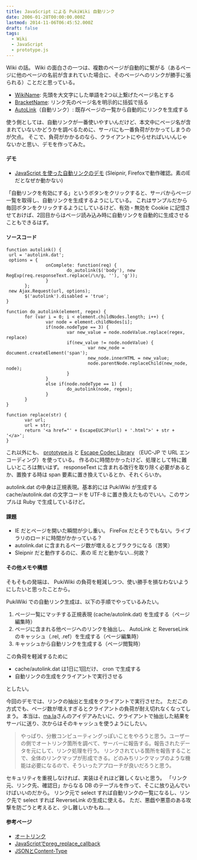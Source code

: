 ```yaml
---
title: JavaScript による PukiWiki 自動リンク
date: 2006-01-28T00:00:00.000Z
lastmod: 2014-11-06T06:45:52.000Z
draft: false
tags:
  - Wiki
  - JavaScript
  - prototype.js
---
```


Wiki の話。 Wiki の面白さの一つは、複数のページが自動的に繋がる（あるページに他のページの名前が含まれていた場合に、そのページへのリンクが勝手に張られる）ことだと思っている。

* [WikiName](http://pukiwiki.sourceforge.jp/?WikiName): 先頭を大文字にした単語を2つ以上繋げたページ名とする
* [BracketName](http://pukiwiki.sourceforge.jp/?BracketName): リンク先のページ名を明示的に括弧で括る
* [AutoLink](http://pukiwiki.sourceforge.jp/?AutoLink)（自動リンク）: 既存ページの一覧から自動的にリンクを生成する

使う側としては、自動リンクが一番使いやすいんだけど、本文中にページ名が含まれていないかどうかを調べるために、サーバにも一番負荷がかかってしまうのが欠点。 そこで、負荷がかかるのなら、クライアントにやらせればいいんじゃないかと思い、デモを作ってみた。

#### デモ

* [JavaScript を使った自動リンクのデモ](http://dev.machu.jp/work/autolink/20060128/) (Sleipnir, Firefoxで動作確認。素のIEだとなぜか動かない)

「自動リンクを有効にする」というボタンをクリックすると、サーバからページ一覧を取得し、自動リンクを生成するようにしている。 これはサンプルだから毎回ボタンをクリックするようにしているけど、有効・無効を Cookie に記憶させておけば、2回目からはページ読み込み時に自動リンクを自動的に生成させることもできるはず。

#### ソースコード

```
function autolink() {
 url = 'autolink.dat';
 options = {
               onComplete: function(req) {
                       do_autolink($('body'), new RegExp(req.responseText.replace(/\n/g, ''), 'g'));
               }
       };
 new Ajax.Request(url, options);
       $('autolink').disabled = 'true';
}

function do_autolink(element, regex) {
       for (var i = 0; i < element.childNodes.length; i++) {
               var node = element.childNodes[i];
               if(node.nodeType == 3) {
                       var new_value = node.nodeValue.replace(regex, replace)
                       if(new_value != node.nodeValue) {
                               var new_node = document.createElement('span');
                               new_node.innerHTML = new_value;
                               node.parentNode.replaceChild(new_node, node);
                       }
               }
               else if(node.nodeType == 1) {
                       do_autolink(node, regex);
               }
       }
}

function replace(str) {
       var url;
       url = str;
       return '<a href="' + EscapeEUCJP(url) + '.html">' + str + '</a>';
}
```

これ以外にも、 [prototype.js](http://prototype.conio.net/) と [Escape Codec Library](http://nurucom-archives.hp.infoseek.co.jp/digital/) （EUC-JP で URL エンコーディング）を使っている。 作るのに時間かかったけど、処理として特に難しいところは無いはず。 responseText に含まれる改行を取り除く必要があるとか、置換する時は span 要素に置き換えているとか、それくらいか。

autolink.dat の中身は正規表現。基本的には PukiWiki が生成する cache/autolink.dat の文字コードを UTF-8 に置き換えたものでいい。このサンプルは Ruby で生成しているけど。

#### 課題

* IE だとページを開いた瞬間が少し重い。 FireFox だとそうでもない。ライブラリのロードに時間がかかっている？
* autolink.dat に含まれるページ数が増えるとブラクラになる（苦笑）
* Sleipnir だと動作するのに、素の IE だと動かない…何故？

#### その他メモや構想

そもそもの発端は、 PukiWiki の負荷を軽減しつつ、使い勝手を損なわないようにしたいと思ったことから。

PukiWiki での自動リンク生成は、以下の手順でやっているみたい。

1. ページ一覧にマッチする正規表現 (cache/autolink.dat) を生成する（ページ編集時）
2. ページに含まれる他ページへのリンクを抽出し、 AutoLink と ReverseLink のキャッシュ（.rel, .ref）を生成する（ページ編集時）
3. キャッシュから自動リンクを生成する（ページ閲覧時）

この負荷を軽減するために

* cache/autolink.dat は1日に1回だけ、 cron で生成する
* 自動リンクの生成をクライアントで実行させる

としたい。

今回のデモでは、リンクの抽出と生成をクライアントで実行させた。 ただこの方式でも、ページ数が増えすぎるとクライアントの負荷が耐え切れなくなってしまう。 本当は、[ma.la](http://ma.la/mirrorman/wiki.cgi/%E3%82%AA%E3%83%BC%E3%83%88%E3%83%AA%E3%83%B3%E3%82%AF)さんのアイデアみたいに、クライアントで抽出した結果をサーバに送り、次からはそのキャッシュを使うようにしたい。

> やっぱり、分散コンピューティングっぽいことをやろうと思う。ユーザーの側でオートリンク箇所を調べて、サーバーに報告する。報告されたデータを元にして、リンク処理を行う。 リンクされている箇所を報告することで、全体のリンクマップが形成できる。どのみちリンクマップのような機能は必要になるので、そういったアプローチが良いだろうと思う。

セキュリティを重視しなければ、実装はそれほど難しくないと思う。 「リンク元、リンク先、確認日」からなる DB のテーブルを作って、そこに放り込んでいけばいいのだから。 リンク元で select すれば自動リンクの一覧になるし、リンク先で select すれば ReverseLink の生成に使える。 ただ、悪戯や悪意のある攻撃を防ごうと考えると、少し難しいかもね…。

#### 参考ページ

* [オートリンク](http://ma.la/mirrorman/wiki.cgi/%E3%82%AA%E3%83%BC%E3%83%88%E3%83%AA%E3%83%B3%E3%82%AF)
* [JavaScriptでpreg\_replace\_callback](http://tdiary.ishinao.net/20050329.html#p01)
* [JSONとContent-Type](http://blog.nomadscafe.jp/archives/000578.html)
